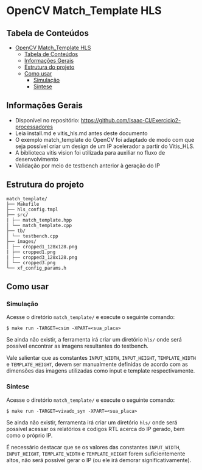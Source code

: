 # OpenCV Match_Template HLS
## Tabela de Conteúdos
- [OpenCV Match\_Template HLS](#opencv-match_template-hls)
  - [Tabela de Conteúdos](#tabela-de-conteúdos)
  - [Informações Gerais](#informações-gerais)
  - [Estrutura do projeto](#estrutura-do-projeto)
  - [Como usar](#como-usar)
    - [Simulação](#simulação)
    - [Síntese](#síntese)

## Informações Gerais
  - Disponível no repositório: https://github.com/Isaac-CI/Exercicio2-processadores
  - Leia install.md e vitis_hls.md antes deste documento
  - O exemplo match_template do OpenCV foi adaptado de modo com que seja possível criar um design de um IP acelerador a partir do Vitis_HLS.
  -  A biblioteca vitis vision foi utilizada para auxiliar no fluxo de desenvolvimento
  -  Validação por meio de testbench anterior à geração do IP

## Estrutura do projeto
```
match_template/
├── Makefile 
├── hls_config.tmpl
├── src/
| ├── match_template.hpp
│ └── match_template.cpp
├── tb/
│ └── testbench.cpp
├── images/
│ ├── cropped1_128x128.png
| ├── cropped1.png
| ├── cropped3_128x128.png
│ └── cropped3.png
└── xf_config_params.h
```

## Como usar
### Simulação
Acesse o diretório `match_template/` e execute o seguinte comando: 
   ```
   $ make run -TARGET=csim -XPART=<sua_placa>
   ```
Se ainda não existir, a ferramenta irá criar um diretório `hls/` onde será possível encontrar as imagens resultantes do testbench.

Vale salientar que as constantes `INPUT_WIDTH`, `INPUT_HEIGHT`, `TEMPLATE_WIDTH` e `TEMPLATE_HEIGHT`, devem ser manualmente definidas de acordo com as dimensões das imagens utilizadas como input e template respectivamente.

### Síntese
Acesse o diretório `match_template/` e execute o seguinte comando: 
   ```
   $ make run -TARGET=vivado_syn -XPART=<sua_placa>
   ```
Se ainda não existir, ferramenta irá criar um diretório `hls/` onde será possível acessar os relatórios e codigos RTL acerca do IP gerado, bem como o próprio IP.

É necessário destacar que se os valores das constantes `INPUT_WIDTH`, `INPUT_HEIGHT`, `TEMPLATE_WIDTH` e `TEMPLATE_HEIGHT` forem suficientemente altos, não será possível gerar o IP (ou ele irá demorar significativamente).